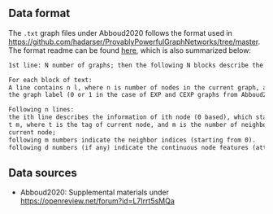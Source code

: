## Data format

The `.txt` graph files under Abboud2020 follows the format used in
https://github.com/hadarser/ProvablyPowerfulGraphNetworks/tree/master.
The format readme can be found
[here](https://www.dropbox.com/s/vjd6wy5nemg2gh6/benchmark_graphs.zip?file_subpath=%2Fbenchmark_graphs%2FREADME.md),
which is also summarized below:

```txt
1st line: N number of graphs; then the following N blocks describe the graphs

For each block of text:
A line contains n l, where n is number of nodes in the current graph, and l is
the graph label (0 or 1 in the case of EXP and CEXP graphs from Abboud2020)

Following n lines:
the ith line describes the information of ith node (0 based), which starts with
t m, where t is the tag of current node, and m is the number of neighbors of
current node;
following m numbers indicate the neighbor indices (starting from 0).
following d numbers (if any) indicate the continuous node features (attributes)
```

## Data sources

- Abboud2020: Supplemental materials under https://openreview.net/forum?id=L7Irrt5sMQa
